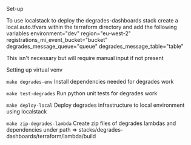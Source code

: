 Set-up

To use localstack to deploy the degrades-dashboards stack create a local.auto.tfvars within the terraform directory and add the following variables
environment="dev"
region="eu-west-2"
registrations_mi_event_bucket="bucket"
degrades_message_queue="queue"
degrades_message_table="table"

This isn't necessary but will require manual input if not present

Setting up virtual venv

`make degrades-env`
Install dependencies needed for degrades work

`make test-degrades`
Run python unit tests for degrades work

`make deploy-local`
Deploy degrades infrastructure to local environment using localstack

`make zip-degrades-lambda`
Create zip files of degrades lambdas and dependencies under path => stacks/degrades-dashboards/terraform/lambda/build